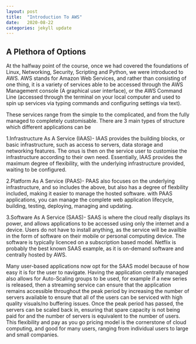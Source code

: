 ```yaml
---
layout: post
title:  "Introduction To AWS"
date:   2020-08-22 
categories: jekyll update
---
```


## A Plethora of Options

At the halfway point of the course, once we had covered the foundations of Linux, Networking, Security, Scripting and Python, we were introduced to AWS. AWS stands for Amazon Web Services, and rather than consisting of one thing, it is a variety of services able to be accessed through the AWS Management console (A graphical user interface), or the AWS Command Line (accessed through the terminal on your local computer and used to spin up services via typing commands and configuring settings via text). 

These services range from the simple to the complicated, and from the fully managed to completely customisable. There are 3 main types of structure which different applications can be

1.Infrastructure As A Service (IAAS)- IAAS provides the building blocks, or basic infrastructure, such as access to servers, data storage and networking features. The onus is then on the service user to customise the infrastructure according to their own need. Essentially, IAAS provides the maximum degree of flexibility, with the underlying infrastructure provided, waiting to be configured.

2.Platform As A Service (PAAS)- PAAS also focuses on the underlying infrastructure, and so includes the above, but also has a degree of flexbility included, making it easier to manage the hosted software. with PAAS applications, you can manage the complete web application lifecycle, building, testing, deploying, managing and updating. 

3.Software As A Service (SAAS)- SAAS is where the cloud really displays its power, and allows applications to be accessed using only the internet and a device. Users do not have to install anything, as the service will be availble in the form of software on their mobile or personal computing device. The software is typically licenced on a subscription based model. Netflix is probably the best known SAAS example, as it is on-demand software and centrally hosted by AWS. 

Many user-based applications now opt for the SAAS model because of how easy it is for the user to navigate. Having the application centrally managed also allows for Auto-Scaling groups to be used, for example if a new series is released, then a streaming service can ensure that the application remains accessible throughout the peak period by increasing the number of servers available to ensure that all of the users can be serviced with high quality visuals/no buffering issues. Once the peak period has passed, the servers can be scaled back in, ensuring that spare capacity is not being paid for and the number of servers is equivalent to the number of users. This flexibility and pay as you go pricing model is the cornerstone of cloud computing, and good for many users, ranging from individual users to large and small companies.
